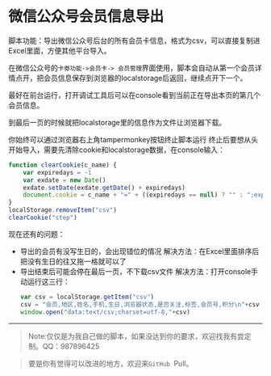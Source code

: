 # 微信公众号会员信息导出
脚本功能：导出微信公众号后台的所有会员卡信息，格式为csv，可以直接复制进Excel里面，方便其他平台导入。

在微信公众号的`卡劵功能->会员卡-> 会员管理`界面使用，脚本会自动从第一个会员详情点开，把会员信息保存到浏览器的localstorage后返回，继续点开下一个。

最好在前台运行，打开调试工具后可以在console看到当前正在导出本页的第几个会员信息。

到最后一页的时候就把localstorage里的信息作为文件让浏览器下载。

你始终可以通过浏览器右上角tampermonkey按钮终止脚本运行
终止后要想从头开始导入，需要先清除cookie和localstorage数据，在console输入：

```js
function clearCookie(c_name) {
    var expiredays = -1
    var exdate = new Date()
    exdate.setDate(exdate.getDate() + expiredays)
    document.cookie = c_name + "=" + ((expiredays == null) ? "" : ";expires=" + exdate.toGMTString())
}
localStorage.removeItem("csv")
clearCookie("step")
```

现在还有的问题：
- 导出的会员有没写生日的，会出现错位的情况
    解决方法：在Excel里面排序后把没有生日的往又拖一格就可以了
- 导出结束后可能会停在最后一页，不下载csv文件
    解决方法：打开console手动运行这三行：
    ```js
    var csv = localStorage.getItem("csv")
    csv = "会员,地区,姓名,手机,生日,浏览器状态,是否关注,标签,会员号,积分\n"+csv
    window.open("data:text/csv;charset=utf-8,"+csv)
    ```
---

> Note:仅仅是为我自己做的脚本，如果没达到你的要求，欢迎找我有尝定制。QQ：987896425

> 要是你有觉得可以改进的地方，欢迎来`GitHub `Pull。

